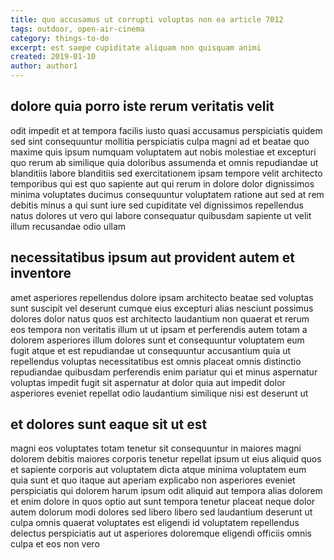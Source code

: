 ```yaml
---
title: quo accusamus ut corrupti voluptas non ea article 7012
tags: outdoor, open-air-cinema
category: things-to-do
excerpt: est saepe cupiditate aliquam non quisquam animi
created: 2019-01-10
author: author1
---
```


## dolore quia porro iste rerum veritatis velit

odit impedit et at tempora facilis iusto quasi accusamus perspiciatis quidem sed sint consequuntur mollitia perspiciatis culpa magni ad et beatae quo maxime quis ipsum numquam voluptatem aut nobis molestiae et excepturi quo rerum ab similique quia doloribus assumenda et omnis repudiandae ut blanditiis labore blanditiis sed exercitationem ipsam tempore velit architecto temporibus qui est quo sapiente aut qui rerum in dolore dolor dignissimos minima voluptates ducimus consequuntur voluptatem ratione aut sed at rem debitis minus a qui sunt iure sed cupiditate vel dignissimos repellendus natus dolores ut vero qui labore consequatur quibusdam sapiente ut velit illum recusandae odio ullam

## necessitatibus ipsum aut provident autem et inventore

amet asperiores repellendus dolore ipsam architecto beatae sed voluptas sunt suscipit vel deserunt cumque eius excepturi alias nesciunt possimus dolores dolor natus quos est architecto laudantium non quaerat et rerum eos tempora non veritatis illum ut ut ipsam et perferendis autem totam a dolorem asperiores illum dolores sunt et consequuntur voluptatem eum fugit atque et est repudiandae ut consequuntur accusantium quia ut repellendus voluptas necessitatibus est omnis placeat omnis distinctio repudiandae quibusdam perferendis enim pariatur qui et minus aspernatur voluptas impedit fugit sit aspernatur at dolor quia aut impedit dolor asperiores eveniet repellat odio laudantium similique nisi est deserunt ut

## et dolores sunt eaque sit ut est

magni eos voluptates totam tenetur sit consequuntur in maiores magni dolorem debitis maiores corporis tenetur repellat ipsum ut eius aliquid quos et sapiente corporis aut voluptatem dicta atque minima voluptatem eum quia sunt et quo itaque aut aperiam explicabo non asperiores eveniet perspiciatis qui dolorem harum ipsum odit aliquid aut tempora alias dolorem et enim dolore in quos optio aut sunt tempora tenetur placeat neque dolor autem dolorum modi dolores sed libero libero sed laudantium deserunt ut culpa omnis quaerat voluptates est eligendi id voluptatem repellendus delectus perspiciatis aut ut asperiores doloremque eligendi officiis omnis culpa et eos non vero
